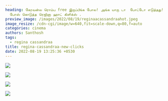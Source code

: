 ```yaml
---
heading: கேரவன்ல ரொம்ப free இருப்பீங்க போல! அங்க யாரு டா  போட்டோ எடுத்தது! ஹாட்
  போஸ் கொடுத்த ரெஜினா ஹாட் கிளிக்ஸ் .
preview_image: /images/2022/08/19/reginaacassandraahot.jpeg
image_resize: /cdn-cgi/image/w=640,fit=scale-down,q=80,f=auto
categories: cinema
authors: Santhosh
tags:
  - regina cassandraa
title: regina-cassandraa-new-clicks
date: 2022-08-19 13:25:36 +0530
---
```

![](/images/2022/08/19/reginaacassandraa6-png.jpeg)

![](/images/2022/08/19/reginaacassandraa8-png.jpeg)

![](/images/2022/08/19/reginaacassandraa2.jpeg)

![](/images/2022/08/19/reginaacassandraa.jpeg)